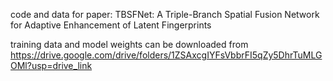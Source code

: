 code and data for paper: TBSFNet: A Triple-Branch Spatial Fusion Network for Adaptive Enhancement of Latent Fingerprints

training data and model weights can be downloaded from https://drive.google.com/drive/folders/1ZSAxcgIYFsVbbrFI5qZy5DhrTuMLGOMl?usp=drive_link

